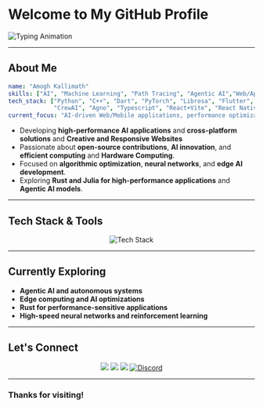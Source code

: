 
# Welcome to My GitHub Profile

<p align="left">
  <img src="https://readme-typing-svg.herokuapp.com?font=Fira+Code&weight=500&size=22&duration=5000&pause=3000&color=F75C7E&center=true&width=550&lines=AI+Enthusiast+%7C+ML+Developer+%7C+Tech+Innovator;Developing-Responsive-Web/Mobile-Applications;Building+high-performance+AI+solutions;Open-source+contributor+and+problem-solver;Exploring+Agentic+AI+and+real-time+data+processing" alt="Typing Animation" />
</p>

---
## About Me

```yaml
name: "Amogh Kallimath"
skills: ["AI", "Machine Learning", "Path Tracing", "Agentic AI","Web/App Development"]
tech_stack: ["Python", "C++", "Dart", "PyTorch", "Librosa", "Flutter", "Rust",
             "CrewAI", "Agno", "Typescript", "React+Vite", "React Native","Docker", "HuggingFace"]
current_focus: "AI-driven Web/Mobile applications, performance optimization & real-time data processing"
```

- Developing **high-performance AI applications** and **cross-platform solutions** and **Creative and Responsive Websites**
- Passionate about **open-source contributions**, **AI innovation**, and **efficient computing** and **Hardware Computing**.
- Focused on **algorithmic optimization**, **neural networks**, and **edge AI development**.
- Exploring **Rust and Julia for high-performance applications** and **Agentic AI models**.

---

## Tech Stack & Tools

<p align="center">
  <img src="https://skillicons.dev/icons?i=python,ai,cpp,dart,flutter,qt,github,git,figma,vscode,linux,rust,opencv,pytorch,pkl,sklearn,powershell,raspberrypi,md,neovim,arch,react,vite,typescript,fastapi,postman,docker,arduino,bash,mongodb&perline=15&theme=dark"  alt="Tech Stack" />
</p>


---

## Currently Exploring

- **Agentic AI and autonomous systems**
- **Edge computing and AI optimizations**
- **Rust for performance-sensitive applications**
- **High-speed neural networks and reinforcement learning**

---

## Let's Connect

<p align="center">
  <a href="https://linkedin.com/in/amogh-kallimath-a6b06a292/"><img src="https://img.shields.io/badge/LinkedIn-0077B5?style=for-the-badge&logo=linkedin&logoColor=white" /></a>
  <a href="https://github.com/ak2042"><img src="https://img.shields.io/badge/GitHub-181717?style=for-the-badge&logo=github&logoColor=white" /></a>
  <a href="mailto:amogh.k.2042@gmail.com"><img src="https://img.shields.io/badge/Email-D14836?style=for-the-badge&logo=gmail&logoColor=white" /></a>
<a href="https://discord.com/users/.amoghk"><img alt="Discord" src="https://img.shields.io/badge/Discord-5865F2?style=for-the-badge&logo=discord&logoColor=white"></a>

</p>

---

### Thanks for visiting!
